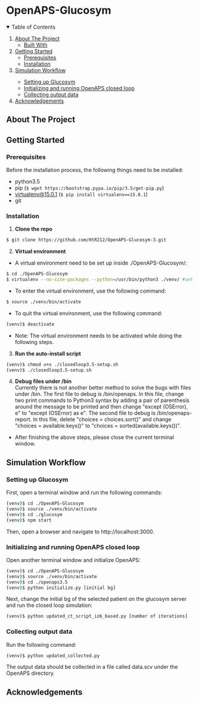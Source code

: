 # OpenAPS-Glucosym

<!-- TABLE OF CONTENTS -->
<details open="open">
  <summary>Table of Contents</summary>
  <ol>
    <li>
      <a href="#about-the-project">About The Project</a>
      <ul>
        <li><a href="#built-with">Built With</a></li>
      </ul>
    </li>
    <li>
      <a href="#getting-started">Getting Started</a>
      <ul>
        <li><a href="#prerequisites">Prerequisites</a></li>
        <li><a href="#installation">Installation</a></li>
      </ul>
    </li>
    <!--
    <li><a href="#usage">Usage</a></li>
    <li><a href="#roadmap">Roadmap</a></li>
    <li><a href="#contributing">Contributing</a></li>
    <li><a href="#license">License</a></li>
    <li><a href="#contact">Contact</a></li>
    -->
    <li><a href="#simulation-workflow">Simulation Workflow</a></li>
      <ul>
        <li><a href="#setting-up-glucosym">Setting up Glucosym</a></li>
        <li><a href="#initializing-and-running-openaps-closed-loop">Initializing and running OpenAPS closed loop</a></li>
        <li><a href="#collecting-output-data">Collecting output data</a></li>
      </ul>
    <li><a href="#acknowledgements">Acknowledgements</a></li>
  </ol>
</details>

<!-- ABOUT THE PROJECT -->
## About The Project



<!-- ### Built With

This section should list any major frameworks that you built your project using. Leave any add-ons/plugins for the acknowledgements section. Here are a few examples.
* [Bootstrap](https://getbootstrap.com)
* [JQuery](https://jquery.com)
* [Laravel](https://laravel.com) -->

<!-- GETTING STARTED -->
## Getting Started



### Prerequisites
Before the installation process, the following things need to be installed:
* python3.5   
* pip (``` $ wget https://bootstrap.pypa.io/pip/3.5/get-pip.py ```)   
* virtualenv@15.0.1 (``` $ pip install virtualenv==15.0.1 ```)  
* git   

### Installation

1. **Clone the repo**
  ```sh
  $ git clone https://github.com/HtR212/OpenAPS-Glucosym-3.git
  ```

2. **Virtual environment**   
  * A virtual environment need to be set up inside ./OpenAPS-Glucosym/:  
  ```sh
  $ cd ./OpenAPS-Glucosym  
  $ virtualenv --no-site-packages --python=/usr/bin/python3 ./venv/ #set up a virtual environment that uses python3.5  
  ```
  * To enter the virtual environment, use the following command:
  ```sh
  $ source ./venv/bin/activate
  ```
  * To quit the virtual environment, use the following command:
  ```sh
  (venv)$ deactivate
  ```
  * Note: The virtual environment needs to be activated while doing the following steps.
  
3. **Run the auto-install script**  
  ```sh
  (venv)$ chmod u+x ./closedloop3.5-setup.sh
  (venv)$ ./closedloop3.5-setup.sh
  ```
  
4. **Debug files under /bin**   
  Currently there is not another better method to solve the bugs with files under /bin. The first file to debug is /bin/openaps. In this file, change two print commands to Python3 syntax by adding a pair of parenthesis around the message to be printed and then change "except (OSError), e" to "except (OSError) as e". The second file to debug is /bin/openaps-report. In this file, delete "choices = choices.sort()" and change "choices = available.keys()" to "choices = sorted(available.keys())".
* After finishing the above steps, please close the current terminal window. 
   
<!-- SIMULATION WORKFLOW -->
## Simulation Workflow  

### Setting up Glucosym  

First, open a terminal window and run the following commands:  
```sh
(venv)$ cd ./OpenAPS-Glucosym
(venv)$ source ./venv/bin/activate
(venv)$ cd ./glucosym
(venv)$ npm start
```
Then, open a browser and navigate to http://localhost:3000.

### Initializing and running OpenAPS closed loop

Open another terminal window and initialize OpenAPS:
```sh
(venv)$ cd ./OpenAPS-Glucosym  
(venv)$ source ./venv/bin/activate
(venv)$ cd ./openaps3.5   
(venv)$ python initialize.py [initial bg]  
```
Next, change the initial bg of the selected patient on the glucosym server and run the closed loop simulation:
```sh
(venv)$ python updated_ct_script_iob_based.py [number of iterations]  
```

### Collecting output data
Run the following command:
```sh
(venv)$ python updated_collected.py
```
The output data should be collected in a file called data.scv under the OpenAPS directory.

<!-- USAGE EXAMPLES -->
<!-- ## Usage

Use this space to show useful examples of how a project can be used. Additional screenshots, code examples and demos work well in this space. You may also link to more resources.

_For more examples, please refer to the [Documentation](https://example.com)_ -->

<!-- CONTRIBUTING -->
<!-- ## Contributing

Contributions are what make the open source community such an amazing place to be learn, inspire, and create. Any contributions you make are **greatly appreciated**.

1. Fork the Project
2. Create your Feature Branch (`git checkout -b feature/AmazingFeature`)
3. Commit your Changes (`git commit -m 'Add some AmazingFeature'`)
4. Push to the Branch (`git push origin feature/AmazingFeature`)
5. Open a Pull Request -->

<!-- LICENSE -->
<!-- ## License -->

<!-- Distributed under the MIT License. See `LICENSE` for more information. -->

<!-- CONTACT -->
<!-- ## Contact -->

<!--Your Name - [@your_twitter](https://twitter.com/your_username) - email@example.com -->

<!-- Project Link: [https://github.com/HtR212/OpenAPS-Glucosym](https://github.com/HtR212/OpenAPS-Glucosym) -->

<!-- ACKNOWLEDGEMENTS -->
## Acknowledgements
<!-- * [GitHub Pages](https://pages.github.com) -->
